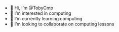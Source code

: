 - 👋 Hi, I’m @TobyCmp
- 👀 I’m interested in computing
- 🌱 I’m currently learning computing
- 💞️ I’m looking to collaborate on computing lessons
